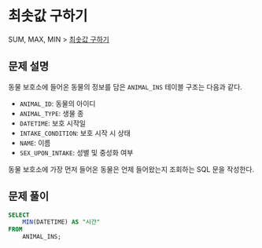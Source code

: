# 최솟값 구하기

SUM, MAX, MIN > [최솟값 구하기](https://programmers.co.kr/learn/courses/30/lessons/59038)

## 문제 설명

동물 보호소에 들어온 동물의 정보를 담은 `ANIMAL_INS` 테이블 구조는 다음과 같다.

- `ANIMAL_ID`: 동물의 아이디
- `ANIMAL_TYPE`: 생물 종
- `DATETIME`: 보호 시작일
- `INTAKE_CONDITION`: 보호 시작 시 상태
- `NAME`: 이름
- `SEX_UPON_INTAKE`: 성별 및 중성화 여부

동물 보호소에 가장 먼저 들어온 동물은 언제 들어왔는지 조회하는 SQL 문을 작성한다.

## 문제 풀이

```sql
SELECT
    MIN(DATETIME) AS "시간"
FROM
    ANIMAL_INS;
```
